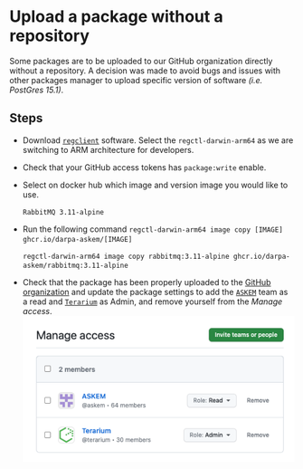# Upload a package without a repository

Some packages are to be uploaded to our GitHub organization directly without a repository.
A decision was made to avoid bugs and issues with other packages manager to upload specific version of software _(i.e. PostGres 15.1)_.

## Steps
- Download [`regclient`](https://github.com/regclient/regclient/blob/main/docs/install.md#downloading-binaries) software. Select the `regctl-darwin-arm64` as we are switching to ARM architecture for developers.
- Check that your GitHub access tokens has `package:write` enable.
- Select on docker hub which image and version image you would like to use. 

    ```
    RabbitMQ 3.11-alpine
    ```
- Run the following command `regctl-darwin-arm64 image copy [IMAGE] ghcr.io/darpa-askem/[IMAGE]`

    ```
    regctl-darwin-arm64 image copy rabbitmq:3.11-alpine ghcr.io/darpa-askem/rabbitmq:3.11-alpine
    ```
- Check that the package has been properly uploaded to the [GitHub organization](https://github.com/orgs/DARPA-ASKEM/packages) and update the package settings to add the [`ASKEM`](https://github.com/orgs/DARPA-ASKEM/teams/askem) team as a read and [`Terarium`](https://github.com/orgs/DARPA-ASKEM/teams/terarium) as Admin, and remove yourself from the _Manage access_.
    ![upwr_1.png](images/upwr_1.png)
